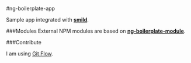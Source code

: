 #ng-boilerplate-app

Sample app integrated with **[smild](https://github.com/mtfranchetto/smild)**.

###Modules
External NPM modules are based on **[ng-boilerplate-module](https://github.com/mtfranchetto/ng-boilerplate-module)**.

###Contribute

I am using [Git Flow](https://github.com/nvie/gitflow).